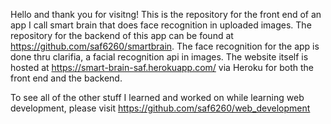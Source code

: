 Hello and thank you for visitng! This is the repository for the front end of an app I call smart brain that does 
face recognition in uploaded images. The repository for the backend of this app can be found at 
https://github.com/saf6260/smartbrain. 
The face recognition for the app is done thru clarifia, a facial recognition api in images. 
The website itself is hosted at https://smart-brain-saf.herokuapp.com/ via Heroku for both the front end and
the backend.

To see all of the other stuff I learned and worked on while learning web development, please visit 
https://github.com/saf6260/web_development
